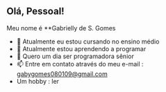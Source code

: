 ## Olá, Pessoal!

Meu nome é **Gabrielly de S. Gomes 

- 🌱 Atualmente eu estou cursando no ensino médio
- 💢 Atualmente estou aprendendo a programar 
- 👯 Quero um dia ser programadora sênior
- 📫 Entre em contato através do meu e-mail : gabygomes080109@gmail.com
- Um hobby : ler
